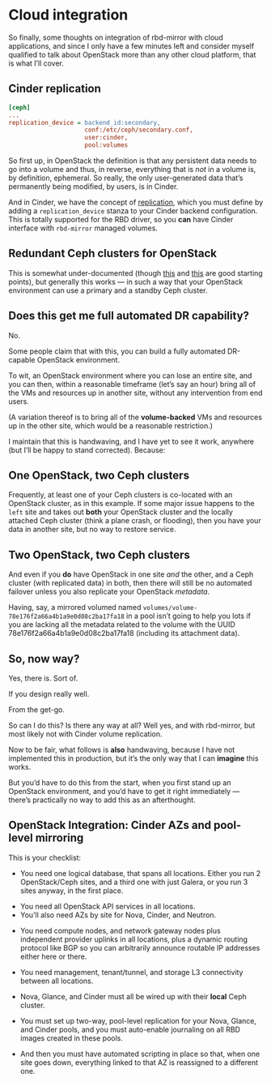 # Cloud integration

<!-- Note --> 
So finally, some thoughts on integration of rbd-mirror with cloud
applications, and since I only have a few minutes left and consider
myself qualified to talk about OpenStack more than any other cloud
platform, that is what I’ll cover.


## Cinder replication

```ini
[ceph]
...
replication_device = backend_id:secondary,
                     conf:/etc/ceph/secondary.conf,
                     user:cinder,
                     pool:volumes
```

<!-- Note --> 
So first up, in OpenStack the definition is that any persistent data
needs to go into a volume and thus, in reverse, everything that is
*not* in a volume is, by definition, ephemeral. So really, the only
user-generated data that’s permanently being modified, by users, is in
Cinder.

And in Cinder, we have the concept of
[replication](https://docs.openstack.org/cinder/rocky/contributor/replication.html),
which you must define by adding a `replication_device` stanza to your
Cinder backend configuration. This is totally supported for the RBD
driver, so you **can** have Cinder interface with `rbd-mirror` managed
volumes.


<!-- .slide: data-background-image="images/one-openstack-two-ceph-clusters.svg" data-background-size="contain" -->
## Redundant Ceph clusters for OpenStack <!-- .element: class="hidden" -->

<!-- Note --> 
This is somewhat under-documented (though
[this](https://gist.github.com/jbernard/1d7359cac7641216659066b3860760d6)
and
[this](https://www.sebastien-han.fr/blog/2017/06/19/OpenStack-Cinder-configure-replication-api-with-ceph/)
are good starting points), but generally this works — in such a way
that your OpenStack environment can use a primary and a standby Ceph
cluster.


## Does this get me full automated DR capability?

No.  <!-- .element: class="fragment" -->

<!-- Note --> 
Some people claim that with this, you can build a fully automated
DR-capable OpenStack environment.

To wit, an OpenStack environment where you can lose an entire site,
and you can then, within a reasonable timeframe (let’s say an hour)
bring all of the VMs and resources up in another site, without any
intervention from end users.

(A variation thereof is to bring all of the **volume-backed** VMs and
resources up in the other site, which would be a reasonable
restriction.)

I maintain that this is handwaving, and I have yet to see it work,
anywhere (but I’ll be happy to stand corrected). Because:


<!-- .slide: data-background-image="images/one-openstack-two-ceph-clusters.svg" data-background-size="contain" -->
## One OpenStack, two Ceph clusters <!-- .element: class="hidden" -->

<!-- Note --> 

Frequently, at least one of your Ceph clusters is co-located with an
OpenStack cluster, as in this example. If some major issue happens to
the `left` site and takes out **both** your OpenStack cluster and the
locally attached Ceph cluster (think a plane crash, or flooding), then
you have your data in another site, but no way to restore service.


<!-- .slide: data-background-image="images/two-openstack-two-ceph-clusters.svg" data-background-size="contain" -->
## Two OpenStack, two Ceph clusters <!-- .element: class="hidden" -->

<!-- Note --> 

And even if you **do** have OpenStack in one site *and* the other, and
a Ceph cluster (with replicated data) in both, then there will still
be no automated failover unless you also replicate your OpenStack
*metadata*.

Having, say, a mirrored volumed named
`volumes/volume-78e176f2a66a4b1a9e0d08c2ba17fa18` in a pool isn’t
going to help you lots if you are lacking all the metadata related to
the volume with the UUID 78e176f2a66a4b1a9e0d08c2ba17fa18 (including
its attachment data).


## So, now way?

Yes, there is. Sort of.  <!-- .element: class="fragment" -->

If you design really well.  <!-- .element: class="fragment" -->

From the get-go.  <!-- .element: class="fragment" -->

<!-- Note --> 
So can I do this? Is there any way at all? Well yes, and with
rbd-mirror, but most likely not with Cinder volume replication.

Now to be fair, what follows is **also** handwaving, because I have
not implemented this in production, but it’s the only way that I can
**imagine** this works.

But you’d have to do this from the start, when you first stand up an
OpenStack environment, and you’d have to get it right immediately —
there’s practically no way to add this as an afterthought.


<!-- .slide: data-background-image="images/multisite-openstack-database.svg" data-background-size="contain" data-timing="15" -->
## OpenStack Integration: Cinder AZs and pool-level mirroring <!-- .element: class="hidden" -->

<!-- Note --> 
This is your checklist:

* You need one logical database, that spans all locations. Either you
  run 2 OpenStack/Ceph sites, and a third one with just Galera, or you
  run 3 sites anyway, in the first place.


<!-- .slide: data-background-image="images/multisite-openstack-api.svg" data-background-size="contain" data-timing="15" -->

<!-- Note --> 
* You need all OpenStack API services in all locations. 
* You’ll also need AZs by site for Nova, Cinder, and Neutron.


<!-- .slide: data-background-image="images/multisite-openstack-routers.svg" data-background-size="contain" data-timing="15" -->

<!-- Note --> 
* You need compute nodes, and network gateway nodes plus independent
  provider uplinks in all locations, plus a dynamic routing protocol
  like BGP so you can arbitrarily announce routable IP addresses
  either here or there.


<!-- .slide: data-background-image="images/multisite-openstack-l3.svg" data-background-size="contain" data-timing="15" -->

<!-- Note --> 
* You need management, tenant/tunnel, and storage L3 connectivity
  between all locations.


<!-- .slide: data-background-image="images/multisite-openstack-ceph.svg" data-background-size="contain" data-timing="15" -->

<!-- Note --> 
* Nova, Glance, and Cinder must all be wired up with their **local**
  Ceph cluster.


<!-- .slide: data-background-image="images/multisite-openstack-rbdmirror.svg" data-background-size="contain" data-timing="15" -->

<!-- Note --> 
* You must set up two-way, pool-level replication for your Nova,
  Glance, and Cinder pools, and you must auto-enable journaling on all
  RBD images created in these pools.

* And then you must have automated scripting in place so that, when
  one site goes down, everything linked to that AZ is reassigned to a
  different one.
